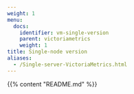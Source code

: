 ```yaml
---
weight: 1
menu:
  docs:
    identifier: vm-single-version
    parent: victoriametrics
    weight: 1
title: Single-node version
aliases:
  - /Single-server-VictoriaMetrics.html
---
```

{{% content "README.md" %}}
